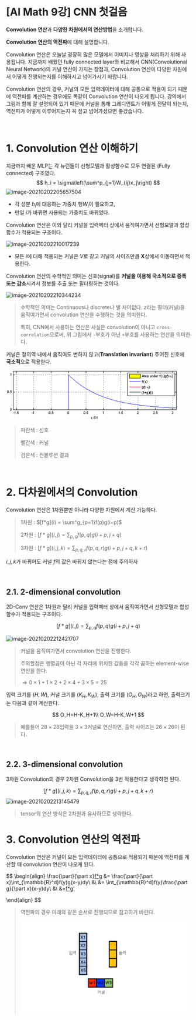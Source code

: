 # [AI Math 9강] CNN 첫걸음

**Convolution 연산**과 **다양한 차원에서의 연산방법**을 소개합니다.

**Convolution 연산의 역전파**에 대해 설명합니다.



Convolution 연산은 오늘날 굉장히 많은 모델에서 이미지나 영상을 처리하기 위해 사용됩니다. 지금까지 배웠던 fully connected layer와 비교해서 CNN(Convolutional Neural Network)의 커널 연산이 가지는 장점과, Convolution 연산이 다양한 차원에서 어떻게 진행되는지를 이해하시고 넘어가시기 바랍니다.

Convolution 연산의 경우, 커널의 모든 입력데이터에 대해 공통으로 적용이 되기 때문에 역전파를 계산하는 경우에도 똑같이 Convolution 연산이 나오게 됩니다. 강의에서 그림과 함께 잘 설명되어 있기 때문에 커널을 통해 그레디언트가 어떻게 전달이 되는지, 역전파가 어떻게 이루어지는지 꼭 짚고 넘어가셨으면 좋겠습니다.

<br>

# 1. Convolution 연산 이해하기

지금까지 배운 MLP는 각 뉴런들이 선형모델과 활성함수로 모두 연결된 (Fully connected) 구조였다. 
$$
h_i = \sigma\left(\sum^p_{j=1}W_{ij}x_j\right)
$$
![image-20210202205657504](https://user-images.githubusercontent.com/38639633/106603157-4794b480-65a1-11eb-8e40-7edb356206ca.png)

- 각 성분 $h_i$에 대응하는 가중치 행$W_i$이 필요하고, 
- 만일 $i$가 바뀌면 사용되는 가중치도 바뀌었다. 

Convolution 연산은 이와 달리 커널을 입력벡터 상에서 움직여가면서 선형모델과 합성함수가 적용되는 구조이다. 

![image-20210202210017239](https://user-images.githubusercontent.com/38639633/106603160-48c5e180-65a1-11eb-8518-b48732b6850e.png)

- 모든 $i$에 대해 적용되는 커널은 $V$로 같고 커널의 사이즈만큼 $\mathbf{X}$상에서 이동하면서 적용한다.



Convolution 연산의 수학적인 의미는 신호(signal)를 **커널을 이용해 국소적으로 증폭 또는 감소**시켜서 정보를 추출 또는 필터링하는 것이다. 

![image-20210202210344234](https://user-images.githubusercontent.com/38639633/106603162-495e7800-65a1-11eb-9152-8ccfe49e7b9a.png)

> 수학적인 의미는 Continuous나 discrete나 별 차이없다. $z$라는 필터(커널)을 움직여가면서 convolution 연산을 수행하는 것을 의미한다. 
>
> 특히, CNN에서 사용하는 연산은 사실은 convolution이 아니고 `cross-correlation`으로써, 위 그림에서 `-`부호가 아닌 `+`부호를 사용하는 연산을 의미한다. 



커널은 정의역 내에서 움직여도 변하지 않고(**Translation invariant**) 주어진 신호에 **국소적**으로 적용한다. 

![Convolution_of_spiky_function_with_box2](../../assets/img/boostcamp/Convolution_of_spiky_function_with_box2.gif)

> 파란색 : 신호
>
> 빨간색 : 커널
>
> 검은색 : 컨볼루션 결과



<br>



# 2. 다차원에서의 Convolution

Convolution 연산은 1차원뿐만 아니라 다양한 차원에서 계산 가능하다. 

> 1차원 : $[f*g](i) = \sum^g_{p=1}f(p)g(i+p)$
>
> 2차원 :  $[f*g](i,j) = \sum_{p,q}f(p,q)g(i+p, j+q)$
>
> 3차원 :  $[f*g](i,j,k) = \sum_{p,q,r}f(p,q,r)g(i+p, j+q,k+r)$

$i,j,k$가 바뀌어도 커널 $f$의 값은 바뀌지 않는다는 점에 주의하자

<br>



## 2.1. 2-dimensional convolution

2D-Conv 연산은 1차원과 달리 커널을 입력벡터 상에서 움직여가면서 선형모델과 합성함수가 적용되는 구조이다. 


$$
[f*g](i,j) = \sum_{p,q}f(p,q)g(i+p, j+q)
$$


![image-20210202212421707](https://user-images.githubusercontent.com/38639633/106603163-495e7800-65a1-11eb-8aa0-7256e8bfcfac.png)

> 커널을 움직여가면서 convolution 연산을 진행한다.
>
> 주의할점은 행렬곱이 아닌 각 자리에 위치한 값들을 각각 곱하는 element-wise 연산을 한다. 
>
> $\Rightarrow 0\times 1+ 1\times 2 +2\times 4+ 3 \times5 =25$



입력 크기를 $(H,W)$, 커널 크기를 $(K_H, K_W)$, 출력 크기를 $(O_H, O_W)$라고 하면, 출력크기는 다음과 같이 계산한다. 


$$
O_H=H-K_H+1\\
O_W=H-K_W+1
$$

> 예를들어 $28\times 28$입력을 $3\times 3$커널로 연산하면, 출력 사이즈는 $26\times 26$이 된다.



<br>



## 2.2. 3-dimensional convolution

3차원 Convolution의 경우 2차원 Convolution을 3번 적용한다고 생각하면 된다. 


$$
[f*g](i,j,k) = \sum_{p,q,r}f(p,q,r)g(i+p, j+q,k+r)
$$
![image-20210202213145479](https://user-images.githubusercontent.com/38639633/106603164-49f70e80-65a1-11eb-99de-f374e06830fd.png)

> tensor의 연산 방식은 2차원과 유사하므로 생략한다. 



# 3. Convolution 연산의 역전파

Convolution 연산은 커널이 모든 입력데이터에 공통으로 적용되기 때문에 역전파를 계산할 때 convolution 연산이 나오게 된다. 


$$
\begin{align}
\frac{\part}{\part x}[f*g](x)
&= \frac{\part}{\part x}\int_{\mathbb{R}^d}f(y)g(x-y)dy\\
&\\
&= \int_{\mathbb{R}^d}f(y)\frac{\part g}{\part x}(x-y)dy\\
&\\
&=[f*g'](x)

\end{align}
$$

>  역전파의 경우 아래와 같은 순서로 진행되므로 참고하기 바란다. 
>
> ![convolution](../../assets/img/boostcamp/convolution.gif)

